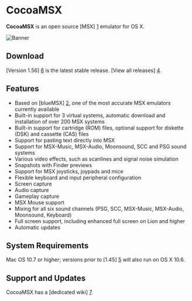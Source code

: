 CocoaMSX
========

**CocoaMSX** is an open source [MSX] [1] emulator for OS X. 

![Banner](http://i.imgur.com/9oarsE5.png "Screenshot")

Download
--------

[Version 1.56] [6] is the latest stable release. [View all releases] [4].

Features
--------

* Based on [blueMSX] [2], one of the most accurate MSX emulators currently available
* Built-in support for 3 virtual systems, automatic download and installation of over 200 MSX systems
* Built-in support for cartridge (ROM) files, optional support for diskette (DSK) and cassette (CAS) files
* Support for pasting text directly into MSX
* Support for MSX-Music, MSX-Audio, Moonsound, SCC and PSG sound systems
* Various video effects, such as scanlines and signal noise simulation
* Snapshots with Finder previews
* Support for MSX joysticks, joypads and mice
* Flexible keyboard and input peripheral configuration
* Screen capture
* Audio capture
* Gameplay capture
* MSX Mouse support
* Mixing for all six sound channels (PSG, SCC, MSX-Music, MSX-Audio, Moonsound, Keyboard)
* Full screen support, including enhanced full screen on Lion and higher
* Automatic updates

System Requirements
-------------------

Mac OS 10.7 or higher; versions prior to [1.45] [5] will also run on OS X 10.6.

Support and Updates
-------------------

CocoaMSX has a [dedicated wiki] [7].

  [1]: http://en.wikipedia.org/wiki/MSX
  [2]: http://www.bluemsx.com/
  [4]: https://github.com/CocoaMSX/CocoaMSX/releases
  [5]: https://github.com/CocoaMSX/CocoaMSX/releases/v1.45
  [6]: https://github.com/CocoaMSX/CocoaMSX/releases/v1.56
  [7]: https://github.com/CocoaMSX/CocoaMSX/wiki
